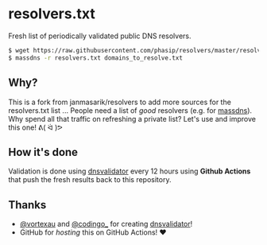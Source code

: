 # resolvers.txt
Fresh list of periodically validated public DNS resolvers.
 
```bash
$ wget https://raw.githubusercontent.com/phasip/resolvers/master/resolvers.txt
$ massdns -r resolvers.txt domains_to_resolve.txt
```

## Why?
This is a fork from janmasarik/resolvers to add more sources for the resolvers.txt list
...
People need a list of *good* resolvers (e.g. for [massdns](https://github.com/blechschmidt/massdns)). Why spend all that traffic on refreshing a private list? Let's use and improve this one! ᕕ( ᐛ )ᕗ

## How it's done 
Validation is done using [dnsvalidator](https://github.com/vortexau/dnsvalidator/) every 12 hours using **Github Actions** that push the fresh results back to this repository. 

## Thanks
- [@vortexau](https://twitter.com/vortexau) and [@codingo_](https://twitter.com/codingo_) for creating [dnsvalidator](https://github.com/vortexau/dnsvalidator)!
- GitHub for *hosting* this on GitHub Actions! :heart:
